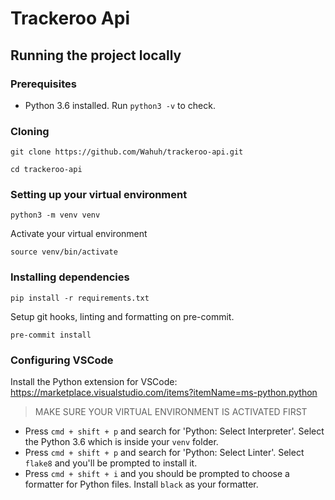 # Trackeroo Api

## Running the project locally

### Prerequisites

* Python 3.6 installed. Run `python3 -v` to check.

### Cloning

`git clone https://github.com/Wahuh/trackeroo-api.git`

`cd trackeroo-api`

### Setting up your virtual environment

`python3 -m venv venv`

Activate your virtual environment

`source venv/bin/activate`

### Installing dependencies

`pip install -r requirements.txt`

Setup git hooks, linting and formatting on pre-commit.

`pre-commit install`

### Configuring VSCode

Install the Python extension for VSCode: https://marketplace.visualstudio.com/items?itemName=ms-python.python

> MAKE SURE YOUR VIRTUAL ENVIRONMENT IS ACTIVATED FIRST

* Press `cmd + shift + p` and search for 'Python: Select Interpreter'. Select the Python 3.6 which is inside your `venv` folder.
* Press `cmd + shift + p` and search for 'Python: Select Linter'. Select `flake8` and you'll be prompted to install it.
* Press `cmd + shift + i` and you should be prompted to choose a formatter for Python files. Install `black` as your formatter.
